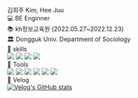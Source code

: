 김희주 Kim, Hee Juu <br>
💻 BE Enginner<br>
📚 kh정보교육원 (2022.05.27~2022.12.23) <br>
🏛 Dongguk Univ.  Department of Sociology <br>
📌 skills<br>
<img src="https://img.shields.io/badge/Java-20C997?style=flat-square6&color=FD3A5C"/>
<img src="https://img.shields.io/badge/JavaScript-6DB33F?style=flat-square6&logo=JavaScript&color=F7DF1E"/>
<img src="https://img.shields.io/badge/CSS3-1572B6?style=flat-square6&logo=CSS3&color=1572B6"/>
<img src="https://img.shields.io/badge/HTML5-E34F26?style=flat-square&logo=HTML5&logoColor=FFFFFF"/> <br>
📌 Tools<br>
<img src="https://img.shields.io/badge/Spring-6DB33F?style=flat-square6&logo=Spring&color=6DB33F"/>
<img src="https://img.shields.io/badge/Oracle-F80000?style=flat-square6&logo=Oracle&color=F80000"/>
<img src="https://img.shields.io/badge/MySQL-4479A1?style=flat-square6&logo=MySQL&color=4479A1"/>
<img src="https://img.shields.io/badge/PostgreSQL-4169E1?style=flat-square6&logo=PostgreSQL&color=4169E1"/>
<img src="https://img.shields.io/badge/Eclipse IDE-2C2255?style=flat-square6&logo=Eclipse IDE&color=2C2255"/>
<img src="https://img.shields.io/badge/GitHub-181717?style=flat-square6&logo=GitHub&color=181717"/><br>
📌 Velog<br>
[![Velog's GitHub stats](https://velog-readme-stats.vercel.app/api?name=gpfl5202)]((https://velog.io/@gpfl5202)) 







<!--  
 <a href="https://velog.io/@gpfl5202/series" target="_blank"><img src="https://img.shields.io/badge/Velog-20C997?style=flat-square&logo=Velog&logoColor=FFFFFF"/></a> <br>
[![Velog's GitHub stats](https://velog-readme-stats.vercel.app/api?name=gpfl5202)]((https://velog.io/@gpfl5202))  


<img src="https://github-readme-stats.vercel.app/api/top-langs/?username=heejuu321&layout=compact&theme=cobalt"/>
<img src="https://img.shields.io/badge/Java-20C997?style=flat-square6&color=FD3A5C"/>


<img src="https://img.shields.io/badge/HTML5-E34F26?style=flat-square&logo=HTML5&logoColor=FFFFFF"/>


 <a href="https://hits.seeyoufarm.com"><img src="https://hits.seeyoufarm.com/api/count/incr/badge.svg?url=https%3A%2F%2Fgithub.com%2Fheejuu321&count_bg=%23090908&title_bg=%23555555&icon=github.svg&icon_color=%23E7E7E7&title=hits&edge_flat=false"/>
  
    
<!--📈 GitHub stats 📈 

![Anurag's GitHub stats](https://github-readme-stats.vercel.app/api?username=heejuu321&show_icons=true&theme=gotham) -->
